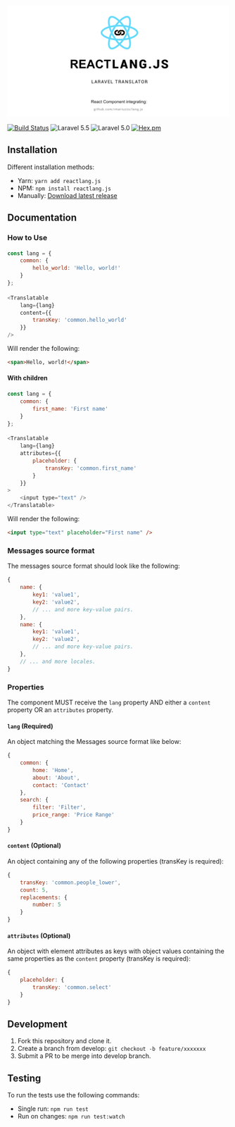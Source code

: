 ![reactlang.js – React.js localization component highly inspired by Laravel's Lang.](banner.jpg)

[![Build Status](https://travis-ci.org/amogower/reactlang.js.svg)](https://travis-ci.org/amogower/reactlang.js)
![Laravel 5.5](https://img.shields.io/badge/Laravel-5.5-f4645f.svg)
![Laravel 5.0](https://img.shields.io/badge/Laravel-5.0-f4645f.svg)
[![Hex.pm](https://img.shields.io/hexpm/l/plug.svg)](https://raw.githubusercontent.com/amogower/reactlang.js/master/LICENSE)

## Installation

Different installation methods:

 - Yarn: `yarn add reactlang.js`
 - NPM: `npm install reactlang.js`
 - Manually: [Download latest release](https://github.com/amogower/reactlang.js/releases/latest)

## Documentation

### How to Use

```js
const lang = {
    common: {
        hello_world: 'Hello, world!'
    }
};

<Translatable
    lang={lang}
    content={{
        transKey: 'common.hello_world'
    }}
/>
```

Will render the following:

```html
<span>Hello, world!</span>
```

#### With children

```js
const lang = {
    common: {
        first_name: 'First name'
    }
};

<Translatable
    lang={lang}
    attributes={{
        placeholder: {
            transKey: 'common.first_name'
        }
    }}
>
    <input type="text" />
</Translatable>
```

Will render the following:

```html
<input type="text" placeholder="First name" />
```

### Messages source format

The messages source format should look like the following:

```js
{
    name: {
        key1: 'value1',
        key2: 'value2',
        // ... and more key-value pairs.
    },
    name: {
        key1: 'value1',
        key2: 'value2',
        // ... and more key-value pairs.
    },
    // ... and more locales.
}
```

### Properties

The component MUST receive the `lang` property AND either a `content` property OR an `attributes` property.

#### `lang` (Required)

An object matching the Messages source format like below:

```js
{
    common: {
        home: 'Home',
        about: 'About',
        contact: 'Contact'
    },
    search: {
        filter: 'Filter',
        price_range: 'Price Range'
    }
}
```

#### `content` (Optional)

An object containing any of the following properties (transKey is required):

```js
{
    transKey: 'common.people_lower',
    count: 5,
    replacements: {
        number: 5
    }
}
```

#### `attributes` (Optional)

An object with element attributes as keys with object values containing the same properties as the `content` property (transKey is required):

```js
{
    placeholder: {
        transKey: 'common.select'
    }
}
```

## Development

 1. Fork this repository and clone it.
 2. Create a branch from develop: `git checkout -b feature/xxxxxxx`
 3. Submit a PR to be merge into develop branch.

## Testing

To run the tests use the following commands:

 - Single run: `npm run test`
 - Run on changes: `npm run test:watch`
